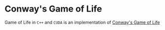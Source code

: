 # Conway's Game of Life

Game of Life in `C++` and `CUDA` is an implementation of [Conway's Game of Life](https://en.wikipedia.org/wiki/Conway%27s_Game_of_Life)
